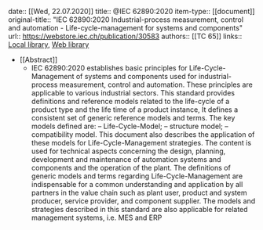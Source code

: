date:: [[Wed, 22.07.2020]]
title:: @IEC 62890:2020
item-type:: [[document]]
original-title:: "IEC 62890:2020 Industrial-process measurement, control and automation - Life-cycle-management for systems and components"
url:: https://webstore.iec.ch/publication/30583
authors:: [[TC 65]]
links:: [Local library](zotero://select/library/items/9L4UA44N), [Web library](https://www.zotero.org/users/6520516/items/9L4UA44N)

- [[Abstract]]
	- IEC 62890:2020 establishes basic principles for Life-Cycle-Management of systems and components used for industrial-process measurement, control and automation. These principles are applicable to various industrial sectors. This standard provides definitions and reference models related to the life-cycle of a product type and the life time of a product instance, It defines a consistent set of generic reference models and terms. The key models defined are:
	  – Life-Cycle-Model;
	  – structure model;
	  – compatibility model.
	  This document also describes the application of these models for Life-Cycle-Management strategies. The content is used for technical aspects concerning the design, planning, development and maintenance of automation systems and components and the operation of the plant.
	  The definitions of generic models and terms regarding Life-Cycle-Management are indispensable for a common understanding and application by all partners in the value chain such as plant user, product and system producer, service provider, and component supplier.
	  The models and strategies described in this standard are also applicable for related management systems, i.e. MES and ERP